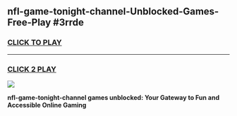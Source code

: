 
## nfl-game-tonight-channel-Unblocked-Games-Free-Play #3rrde
<h3>
<a href="https://us.freeplayer.one?title=nfl-game-tonight-channel&ref=9M">CLICK TO PLAY</a></h3>
<hr>

<h3>
<a href="https://us.freeplayer.one?title=nfl-game-tonight-channel&ref=9M">CLICK 2 PLAY</a>
  
</h3>

<a href="https://us.freeplayer.one?title=nfl-game-tonight-channel&ref=9M"><img src="https://clearcache.store/games.png"></a>


**nfl-game-tonight-channel games unblocked: Your Gateway to Fun and Accessible Online Gaming**
